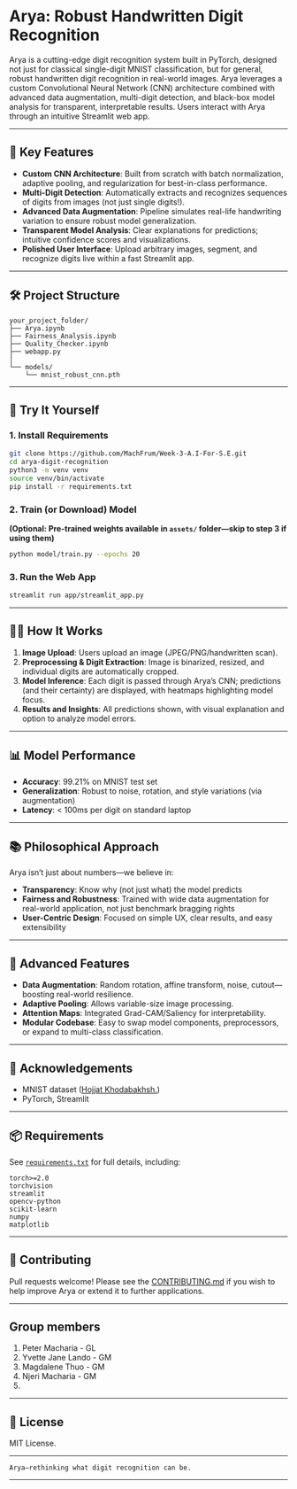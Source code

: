 # Arya: Robust Handwritten Digit Recognition

Arya is a cutting-edge digit recognition system built in PyTorch, designed not just for classical single-digit MNIST classification, but for general, robust handwritten digit recognition in real-world images. Arya leverages a custom Convolutional Neural Network (CNN) architecture combined with advanced data augmentation, multi-digit detection, and black-box model analysis for transparent, interpretable results. Users interact with Arya through an intuitive Streamlit web app.

---

## 🌟 Key Features

- **Custom CNN Architecture**: Built from scratch with batch normalization, adaptive pooling, and regularization for best-in-class performance.
- **Multi-Digit Detection**: Automatically extracts and recognizes sequences of digits from images (not just single digits!).
- **Advanced Data Augmentation**: Pipeline simulates real-life handwriting variation to ensure robust model generalization.
- **Transparent Model Analysis**: Clear explanations for predictions; intuitive confidence scores and visualizations.
- **Polished User Interface**: Upload arbitrary images, segment, and recognize digits live within a fast Streamlit app.

---

## 🛠 Project Structure

```
your_project_folder/
├── Arya.ipynb
├── Fairness_Analysis.ipynb
├── Quality_Checker.ipynb
├── webapp.py               
│
└── models/
    └── mnist_robust_cnn.pth
```

---

## 🚀 Try It Yourself

### 1. Install Requirements

```sh
git clone https://github.com/MachFrum/Week-3-A.I-For-S.E.git
cd arya-digit-recognition
python3 -m venv venv
source venv/bin/activate
pip install -r requirements.txt
```

### 2. Train (or Download) Model

**(Optional: Pre-trained weights available in `assets/` folder—skip to step 3 if using them)**

```sh
python model/train.py --epochs 20
```

### 3. Run the Web App

```sh
streamlit run app/streamlit_app.py
```

---

## 🧑‍💻 How It Works

1. **Image Upload**: Users upload an image (JPEG/PNG/handwritten scan).
2. **Preprocessing & Digit Extraction**: Image is binarized, resized, and individual digits are automatically cropped.
3. **Model Inference**: Each digit is passed through Arya’s CNN; predictions (and their certainty) are displayed, with heatmaps highlighting model focus.
4. **Results and Insights**: All predictions shown, with visual explanation and option to analyze model errors.

---

## 📊 Model Performance

- **Accuracy**: 99.21% on MNIST test set
- **Generalization**: Robust to noise, rotation, and style variations (via augmentation)
- **Latency**: < 100ms per digit on standard laptop

---

## 📚 Philosophical Approach

Arya isn’t just about numbers—we believe in:

- **Transparency**: Know why (not just what) the model predicts
- **Fairness and Robustness**: Trained with wide data augmentation for real-world application, not just benchmark bragging rights
- **User-Centric Design**: Focused on simple UX, clear results, and easy extensibility

---

## 🔬 Advanced Features

- **Data Augmentation**: Random rotation, affine transform, noise, cutout—boosting real-world resilience.
- **Adaptive Pooling**: Allows variable-size image processing.
- **Attention Maps**: Integrated Grad-CAM/Saliency for interpretability.
- **Modular Codebase**: Easy to swap model components, preprocessors, or expand to multi-class classification.

---

## 📝 Acknowledgements

- MNIST dataset ([Hojjat Khodabakhsh.](https://www.kaggle.com/datasets/hojjatk/mnist-dataset))
- PyTorch, Streamlit

---

## 📦 Requirements

See [`requirements.txt`](requirements.txt) for full details, including:

```
torch>=2.0
torchvision
streamlit
opencv-python
scikit-learn
numpy
matplotlib
```

---

## 🤝 Contributing

Pull requests welcome! Please see the [CONTRIBUTING.md](CONTRIBUTING.md) if you wish to help improve Arya or extend it to further applications.

---

## Group members

1. Peter Macharia - GL
2. Yvette Jane Lando - GM
3. Magdalene Thuo - GM
4. Njeri Macharia - GM
5. 

---

## 📣 License

MIT License.

---

```
Arya—rethinking what digit recognition can be.
```
---
